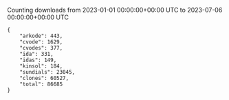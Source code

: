 
Counting downloads from 2023-01-01 00:00:00+00:00 UTC to 2023-07-06 00:00:00+00:00 UTC

```
{
    "arkode": 443,
    "cvode": 1629,
    "cvodes": 377,
    "ida": 331,
    "idas": 149,
    "kinsol": 184,
    "sundials": 23045,
    "clones": 60527,
    "total": 86685
}
```
